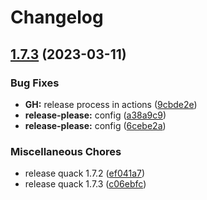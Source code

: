 # Changelog

## [1.7.3](https://github.com/codecat-io/chat/compare/@quack/rpc-v1.7.1...@quack/rpc-v1.7.3) (2023-03-11)


### Bug Fixes

* **GH:** release process in actions ([9cbde2e](https://github.com/codecat-io/chat/commit/9cbde2e010a7213b8175783323b4c65b568f28f4))
* **release-please:** config ([a38a9c9](https://github.com/codecat-io/chat/commit/a38a9c957ffdc1b949ad25dec22676b5a953a89b))
* **release-please:** config ([6cebe2a](https://github.com/codecat-io/chat/commit/6cebe2abd9bb147edbe891751ff92dabfd9cd4a0))


### Miscellaneous Chores

* release quack 1.7.2 ([ef041a7](https://github.com/codecat-io/chat/commit/ef041a76e5429c43ba1518d35a1b1842ac6fe532))
* release quack 1.7.3 ([c06ebfc](https://github.com/codecat-io/chat/commit/c06ebfceecd749baf6e5dcfa3087eb4eb8ae09fa))
